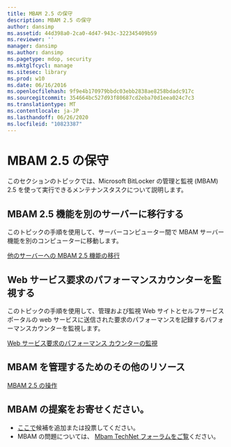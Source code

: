 ```yaml
---
title: MBAM 2.5 の保守
description: MBAM 2.5 の保守
author: dansimp
ms.assetid: 44d398a0-2ca0-4d47-943c-322345409b59
ms.reviewer: ''
manager: dansimp
ms.author: dansimp
ms.pagetype: mdop, security
ms.mktglfcycl: manage
ms.sitesec: library
ms.prod: w10
ms.date: 06/16/2016
ms.openlocfilehash: 9f9e4b170979bbdc03ebb2838ae8258bdadc917c
ms.sourcegitcommit: 354664bc527d93f80687cd2eba70d1eea024c7c3
ms.translationtype: MT
ms.contentlocale: ja-JP
ms.lasthandoff: 06/26/2020
ms.locfileid: "10823387"
---
```

# MBAM 2.5 の保守


このセクションのトピックでは、Microsoft BitLocker の管理と監視 (MBAM) 2.5 を使って実行できるメンテナンスタスクについて説明します。

## MBAM 2.5 機能を別のサーバーに移行する


このトピックの手順を使用して、サーバーコンピューター間で MBAM サーバー機能を別のコンピューターに移動します。

[他のサーバーへの MBAM 2.5 機能の移行](moving-mbam-25-features-to-another-server.md)

## Web サービス要求のパフォーマンスカウンターを監視する


このトピックの手順を使用して、管理および監視 Web サイトとセルフサービスポータルの web サービスに送信された要求のパフォーマンスを記録するパフォーマンスカウンターを監視します。

[Web サービス要求のパフォーマンス カウンターの監視](monitoring-web-service-request-performance-counters.md)

## MBAM を管理するためのその他のリソース


[MBAM 2.5 の操作](operations-for-mbam-25.md)

## MBAM の提案をお寄せください。
- [ここで](http://mbam.uservoice.com/forums/268571-microsoft-bitlocker-administration-and-monitoring)候補を追加または投票してください。 
- MBAM の問題については、 [Mbam TechNet フォーラムをご覧](https://social.technet.microsoft.com/Forums/home?forum=mdopmbam)ください。

 

 





